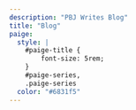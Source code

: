 ```yaml
---
description: "PBJ Writes Blog"
title: "Blog"
paige:
  style: |
    #paige-title {
        font-size: 5rem;
    }
    #paige-series,
    .paige-series
  color: "#6831f5"
---
```

